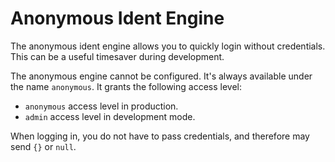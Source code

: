 # Anonymous Ident Engine

The anonymous ident engine allows you to quickly login without credentials.
This can be a useful timesaver during development.

The anonymous engine cannot be configured. It's always available under the name `anonymous`. It
grants the following access level:

* `anonymous` access level in production.
* `admin` access level in development mode.

When logging in, you do not have to pass credentials, and therefore may send `{}` or `null`.
